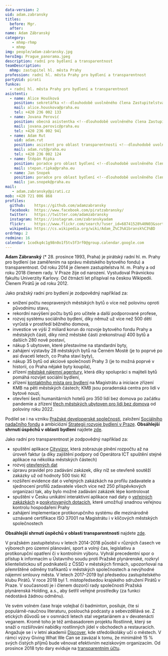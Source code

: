 ```yaml
---
data-version: 2
uid: adam.zabransky
titles:
  before: Mgr.
  after:
name: Adam Zábranský  
category: 
   - mhmp-rhmp
   - mhmp
img: people/adam-zabransky.jpg
heroImg: Prague_panorama.jpeg
description: radní pro bydlení a transparentnost
teamDescription: 
  mhmp: zastupitel hl. města Prahy
profession: radní hl. města Prahy pro bydlení a transparentnost 
partyUid: pirati
funkce: 
  - radní hl. města Prahy pro bydlení a transparentnost  
asistenti:
  - name: Alice Houšková
    position: sekretářka <!--dlouhodobě uvolněného člena Zastupitelstva hl. m. Prahy Adama Zábranského-->
    mail: alice.houskova@praha.eu
    tel: +420 236 002 133
  - name: Jovana Perović
    position: obecná asistentka <!--dlouhodobě uvolněného člena Zastupitelstva hl. m. Prahy Adama Zábranského-->
    mail: jovana.perovic@praha.eu
    tel: +420 236 002 941
  - name: Adam Rut
    uid: adam.rut
    position: asistent pro oblast transparentnosti <!--dlouhodobě uvolněného člena Zastupitelstva hl. m. Prahy Adama Zábranského-->
    mail: adam.rut@praha.eu
    tel: +420 236 002 124
  - name: Štěpán Ripka
    position: poradce pro oblast bydlení <!--dlouhodobě uvolněného člena Zastupitelstva hl. m. Prahy Adama Zábranského-->
    mail: stepan.ripka@praha.eu
  - name: Jan Snopek
    position: poradce pro oblast bydlení <!--dlouhodobě uvolněného člena Zastupitelstva hl. m. Prahy Adama Zábranského-->
    mail: jan.snopek@praha.eu
mail:
   - adam.zabransky@pirati.cz
mob: +420 721 006 868
profiles:
  github:    https://github.com/adamzabransky
  facebook:  https://www.facebook.com/piratzabransky/
  twitter:   https://twitter.com/adamzabransky
  instagram: https://instagram.com/zabranskyadam
  flickr:    https://www.flickr.com/search/?user_id=68741528%40N03&sort=date-taken-desc&view_all=1&text=adam%20z%C3%A1bransk%C3%BD
  wikipedia: https://cs.wikipedia.org/wiki/Adam_Z%C3%A1bransk%C3%BD
ordrhmp: 2
redmine: 16
calendar: 1codkq4c1g98n0o1f5tv3f3rf0@group.calendar.google.com
---
```


**Adam Zábranský** (* 28. prosince 1993, Praha) je pirátský radní hl. m. Prahy pro bydlení (se zaměřením na správu městského bytového fondu) a transparentnost. Od roku 2014 je členem zastupitelstva hl. m. Prahy a od roku 2018 členem rady. V Praze žije od narození. Vystudoval Právnickou fakultu Univerzity Karlovy. Od čtrnácti let přispíval na českou Wikipedii. Členem Pirátů je od roku 2012.

Jako pražský radní pro bydlení je zodpovědný například za:

- snížení počtu neopravených městských bytů o více než polovinu oproti původnímu stavu,
- rekordní navýšení počtu bytů pro učitele a další podporované profese,
- rozvoj systému sociálního bydlení, díky němuž už více než 500 dětí vyrůstá v prostředí běžného domova,
- investice ve výši 2 miliard korun do rozvoje bytového fondu Prahy a městských částí, díky nimž městské části zrekonstruují 400 bytů a dalších 280 nově postaví,
- nákup 5 ubytoven, které přestavíme na standardní byty,
- zahájení výstavby 28 městských bytů na Černém Mostě (je to poprvé po asi dvaceti letech, co Praha staví byty),
- nákup 35 bytů od akciové společnosti Prahy 3 (je to možná poprvé v historii, co Praha nějaké byty koupila),
- zřízení [městské nájemní agentury](https://najemniagentura.praha.eu/), která díky spolupráci s majiteli bytů pomáhá rozvíjet sociální bydlení,
- zřízení [kontaktního místa pro bydlení](https://www.praha.eu/jnp/cz/o_meste/zivot_v_praze/bydleni/kontakty/kontaktni_misto_pro_bydleni_pri.html) na Magistrátu a iniciace zřízení KMB na pěti městských částech; KMB jsou poradenská centra pro lidi v bytové nouzi,
- otevření šesti humanitárních hotelů pro 350 lidí bez domova po začátku pandemie a zřízení [třech městských ubytoven pro lidi bez domova](https://www.praha.eu/jnp/cz/o_meste/magistrat/tiskovy_servis/tiskove_zpravy/prazsti_radni_schvalili_zrizeni_novych.html) od poloviny roku 2022.

Podílel se i na vzniku [Pražské developerské společnosti](https://pdspraha.eu/), založení [Sociálního nadačního fondu](https://www.praha.eu/jnp/cz/o_meste/zivot_v_praze/zdravotni_a_socialni_oblast/praha_spousti_mestsky_socialni_nadacni.html) a ambiciózní [Strategii rozvoje bydlení v Praze](https://iprpraha.cz/uploads/assets/dokumenty/strategie_rozvoje_bydleni.pdf). **Obsáhlejší shrnutí úspěchů v oblasti bydlení** najdete [zde](https://drive.google.com/file/d/1pVEMuwUaq8pxJrVBQSGPJyVCKUkl--Wc/view).

Jako radní pro transparentnost je zodpovědný například za:

- spuštění aplikace [Cityvizor](https://cityvizor.praha.eu/), která zobrazuje plnění rozpočtu až na úroveň faktur (a díky zajištění podpory od Operátora ICT spuštění stejné aplikace na několika městských částech)
- rozvoj [otevřených dat](https://opendata.praha.eu/organization/magistrat)
- úpravu pravidel pro zadávání zakázek, díky níž se otevřeně soutěží zakázky už od hodnoty 500 tisíc Kč
- rozšíření evidence dat o veřejných zakázkách na profilu zadavatele a sjednocení profilů zadavatele všech více než 250 příspěvkových organizací tak, aby bylo možné zadávání zakázek lépe kontrolovat
- spuštění v Česku unikátní interaktivní aplikace nad daty o [veřejných zakázkách](https://golemio.cz/data/verejne-zakazky#section-2) a [poskytovaných dotacích](https://golemio.cz/data/dotace), které umožňují snadnou veřejnou kontrolu hospodaření Prahy
- zahájení implementace protikorupčního systému dle mezinárodně uznávané certifikace ISO 37001 na Magistrátu i v klíčových městských společnostech

**Obsáhlejší shrnutí úspěchů v oblasti transparentnosti** najdete [zde](https://drive.google.com/file/d/1AakhoCGEdeNJipit44yrviWgyAWF-v6c/view?usp=sharing).

V pražském zastupitelstvu v letech 2014-2018 působil v různých časech ve výborech pro územní plánování, sport a volný čas, legislativu a protikorupční opatření či v kontrolním výboru. Vyhrál precedentní spor o přístup k informacím u Ústavního soudu proti Pražské plynárenské, rozkryl klientelistickou síť podnikatelů z ČSSD v městských firmách, upozorňoval na přemrštěné odměny trafikantů v městských společnostech a nevýhodné nájemní smlouvy města. V letech 2017–2019 byl předsedou zastupitelského klubu Pirátů. V roce 2018 byl 1. místopředsedou krajského sdružení Pirátů v Praze. V současnosti je i členem dozorčí rady společnosti Pražská plynárenská Holding, a.s., aby šetřil veřejné prostředky (za funkci nedostává žádnou odměnu).

Ve svém volném čase hraje volejbal či badminton, posiluje, čte si populárně-naučnou literaturu, poslouchá podcasty a sebevzdělává se. Z etických důvodů se v osmnácti letech stal vegetariánem a v devatenácti veganem. Kromě toho je též ambasadorem projektu Rostlinně, který se snaží o rozšiřování nabídky rostlinných jídel v obchodech a restauracích. Angažuje se i v letní akademii [Discover](https://discover.sk/cs/), kde středoškoláky učí o městech. V rámci výzvy Giving What We Can se zavázal k tomu, že minimálně 15 % svých čistých příjmů bude věnovat efektivním neziskovým organizacím. Od prosince 2018 tyto dary eviduje na [transparentním účtu](https://ib.fio.cz/ib/transparent?a=2001536252).
